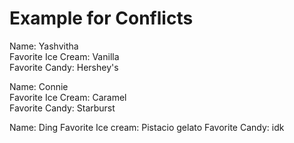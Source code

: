 # Example for Conflicts

Name: Yashvitha  
Favorite Ice Cream: Vanilla  
Favorite Candy: Hershey's 

Name: Connie  
Favorite Ice Cream: Caramel  
Favorite Candy: Starburst

Name: Ding
Favorite Ice cream: Pistacio gelato
Favorite Candy: idk
